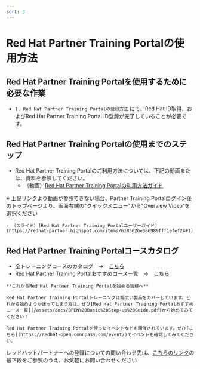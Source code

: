 ```yaml
---
sort: 3
---
```


# Red Hat Partner Training Portalの使用方法

## Red Hat Partner Training Portalを使用するために必要な作業

- `1. Red Hat Partner Training Portalの登録方法` にて、Red Hat ID取得、およびRed Hat Partner Training Portal ID登録が完了していることが必要です。


## Red Hat Partner Training Portalの使用までのステップ
- Red Hat Partner Training Portalのご利用方法については、下記の動画または、資料を参照してください。
    - （動画）[Red Hat Partner Training Portalの利用方法ガイド](https://cdnapisec.kaltura.com/html5/html5lib/v2.96.2/mwEmbedFrame.php/p/2300461/uiconf_id/42569541/entry_id/1_b0ror3ux?wid=_2300461&iframeembed=true&playerId=kaltura_player_1615864134&entry_id=1_b0ror3ux)

※ 上記リンクより動画が参照できない場合、Partner Training Portalログイン後のトップページより、画面右端の"クイックメニュー"から"Overview Video”を選択ください

    - （スライド）[Red Hat Partner Training Portalユーザーガイド](https://redhat-partner.highspot.com/items/618562be086989fff1efef24#1)


## Red Hat Partner Training Portalコースカタログ
- 全トレーニングコースのカタログ　→　[こちら](https://connect.redhat.com/en/training/course-catalog)
- Red Hat Partner Training Portalおすすめコース一覧　→　[こちら](https://rh-open.github.io/assets/docs/OPEN%20Basic%20Step-up%20Guide.pdf)

```tip
**これからRed Hat Partner Training Portalを始める皆様へ**

Red Hat Partner Training Portalトレーニングは幅広い製品をカバーしています。どれから始めようか迷ってしまう方は、ぜひ[Red Hat Partner Training Portalおすすめコース一覧](/assets/docs/OPEN%20Basic%20Step-up%20Guide.pdf)から始めてみてください！
```
```note
Red Hat Partner Training Portalを使ったイベントなども開催されています。ぜひ[こちら](https://redhat-open.connpass.com/event/)でイベントも確認してみてください。
```

レッドハットパートナーへの登録についての問い合わせ先は、[こちらのリンク](https://www.redhat.com/ja/partners)の最下段をご参照のうえ、お気軽にお問い合わせください
